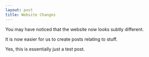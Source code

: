 ```yaml
---
layout: post
title: Website Changes
---
```


You may have noticed that the website now looks subtly different.

It is now easier for us to create posts relating to stuff.

Yes, this is essentially just a test post.
